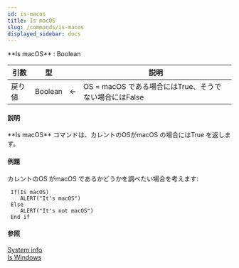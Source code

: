 ```yaml
---
id: is-macos
title: Is macOS
slug: /commands/is-macos
displayed_sidebar: docs
---
```


<!--REF #_command_.Is macOS.Syntax-->**Is macOS** : Boolean<!-- END REF-->
<!--REF #_command_.Is macOS.Params-->
| 引数 | 型 |  | 説明 |
| --- | --- | --- | --- |
| 戻り値 | Boolean | &#8592; | OS = macOS である場合にはTrue、そうでない場合にはFalse |

<!-- END REF-->

#### 説明 

<!--REF #_command_.Is macOS.Summary-->**Is macOS** コマンドは、カレントのOSがmacOS の場合にはTrue を返します。<!-- END REF-->

#### 例題 

カレントのOS がmacOS であるかどうかを調べたい場合を考えます:

```4d
 If(Is macOS)
    ALERT("It's macOS")
 Else
    ALERT("It's not macOS")
 End if
```

#### 参照 

[System info](system-info.md)  
[Is Windows](is-windows.md)  